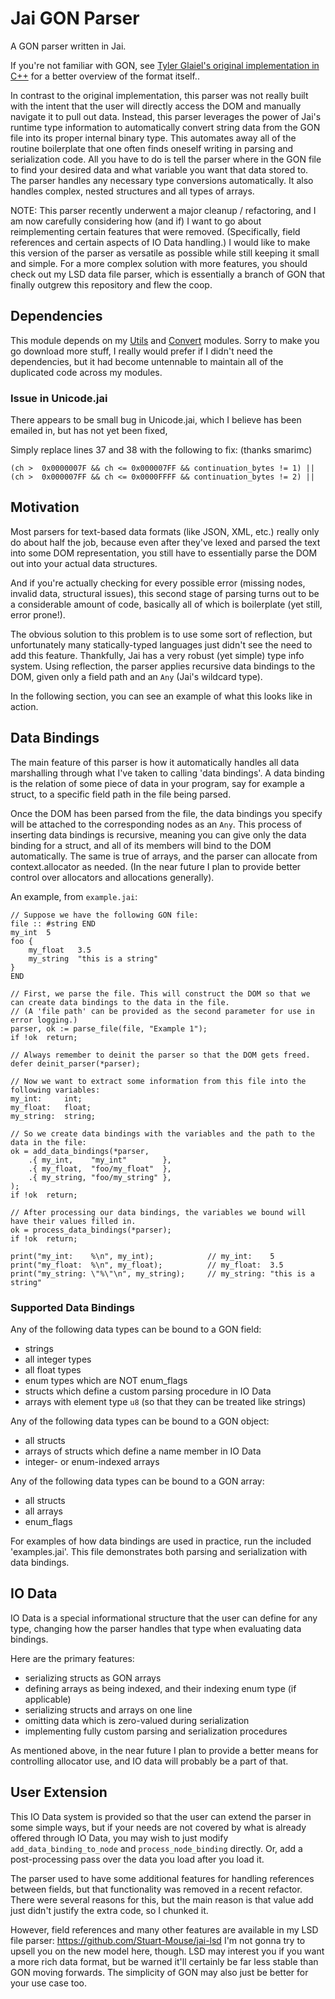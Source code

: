 # Jai GON Parser

A GON parser written in Jai.

If you're not familiar with GON, see [Tyler Glaiel's original implementation in C++](https://github.com/TylerGlaiel/GON) for a better overview of the format itself..

In contrast to the original implementation, this parser was not really built with the intent that the user will directly access the DOM and manually navigate it to pull out data.
Instead, this parser leverages the power of Jai's runtime type information to automatically convert string data from the GON file into its proper internal binary type. 
This automates away all of the routine boilerplate that one often finds oneself writing in parsing and serialization code. All you have to do is tell the parser where in the GON file to find your desired data and what variable you want that data stored to.
The parser handles any necessary type conversions automatically. It also handles complex, nested structures and all types of arrays. 

NOTE: This parser recently underwent a major cleanup / refactoring, and I am now carefully considering how (and if) I want to go about reimplementing certain features that were removed. (Specifically, field references and certain aspects of IO Data handling.)
I would like to make this version of the parser as versatile as possible while still keeping it small and simple. 
For a more complex solution with more features, you should check out my LSD data file parser, which is essentially a branch of GON that finally outgrew this repository and flew the coop.


## Dependencies

This module depends on my [Utils](https://github.com/Stuart-Mouse/jai-utils) and [Convert](https://github.com/Stuart-Mouse/jai-convert) modules.
Sorry to make you go download more stuff, I really would prefer if I didn't need the dependencies, but it had become untennable to maintain all of the duplicated code across my modules.


### Issue in Unicode.jai

There appears to be small bug in Unicode.jai, which I believe has been emailed in, but has not yet been fixed,

Simply replace lines 37 and 38 with the following to fix: (thanks smarimc)
```
(ch >  0x0000007F && ch <= 0x000007FF && continuation_bytes != 1) ||
(ch >  0x000007FF && ch <= 0x0000FFFF && continuation_bytes != 2) ||
```


## Motivation

Most parsers for text-based data formats (like JSON, XML, etc.) really only do about half the job, 
because even after they've lexed and parsed the text into some DOM representation, 
you still have to essentially parse the DOM out into your actual data structures.

And if you're actually checking for every possible error (missing nodes, invalid data, structural issues), 
this second stage of parsing turns out to be a considerable amount of code, basically all of which is boilerplate (yet still, error prone!).

The obvious solution to this problem is to use some sort of reflection, 
but unfortunately many statically-typed languages just didn't see the need to add this feature.
Thankfully, Jai has a very robust (yet simple) type info system. 
Using reflection, the parser applies recursive data bindings to the DOM, given only a field path and an `Any` (Jai's wildcard type).

In the following section, you can see an example of what this looks like in action.


## Data Bindings

The main feature of this parser is how it automatically handles all data marshalling through what I've taken to calling 'data bindings'.
A data binding is the relation of some piece of data in your program, say for example a struct, to a specific field path in the file being parsed.

Once the DOM has been parsed from the file, the data bindings you specify will be attached to the corresponding nodes as an `Any`. 
This process of inserting data bindings is recursive, meaning you can give only the data binding for a struct, and all of its members will bind to the DOM automatically.
The same is true of arrays, and the parser can allocate from context.allocator as needed. (In the near future I plan to provide better control over allocators and allocations generally).

An example, from `example.jai`:
```
// Suppose we have the following GON file:
file :: #string END
my_int  5
foo {
    my_float   3.5
    my_string  "this is a string"
}
END

// First, we parse the file. This will construct the DOM so that we can create data bindings to the data in the file.
// (A 'file path' can be provided as the second parameter for use in error logging.)
parser, ok := parse_file(file, "Example 1");
if !ok  return;

// Always remember to deinit the parser so that the DOM gets freed.
defer deinit_parser(*parser);

// Now we want to extract some information from this file into the following variables:
my_int:     int;
my_float:   float;
my_string:  string;

// So we create data bindings with the variables and the path to the data in the file:
ok = add_data_bindings(*parser, 
    .{ my_int,    "my_int"        },
    .{ my_float,  "foo/my_float"  },
    .{ my_string, "foo/my_string" },
);
if !ok  return;

// After processing our data bindings, the variables we bound will have their values filled in.
ok = process_data_bindings(*parser);
if !ok  return;

print("my_int:    %\n", my_int);            // my_int:    5
print("my_float:  %\n", my_float);          // my_float:  3.5
print("my_string: \"%\"\n", my_string);     // my_string: "this is a string"
```

### Supported Data Bindings

Any of the following data types can be bound to a GON field:
- strings
- all integer types
- all float types
- enum types which are NOT enum_flags
- structs which define a custom parsing procedure in IO Data
- arrays with element type `u8` (so that they can be treated like strings)

Any of the following data types can be bound to a GON object:
- all structs
- arrays of structs which define a name member in IO Data
- integer- or enum-indexed arrays 

Any of the following data types can be bound to a GON array:
- all structs
- all arrays
- enum_flags

For examples of how data bindings are used in practice, run the included 'examples.jai'.
This file demonstrates both parsing and serialization with data bindings.


## IO Data

IO Data is a special informational structure that the user can define for any type, 
changing how the parser handles that type when evaluating data bindings.

Here are the primary features:
- serializing structs as GON arrays
- defining arrays as being indexed, and their indexing enum type (if applicable)
- serializing structs and arrays on one line
- omitting data which is zero-valued during serialization
- implementing fully custom parsing and serialization procedures

As mentioned above, in the near future I plan to provide a better means for controlling allocator use, and IO data will probably be a part of that.


## User Extension

This IO Data system is provided so that the user can extend the parser in some simple ways, 
but if your needs are not covered by what is already offered through IO Data, 
you may wish to just modify `add_data_binding_to_node` and `process_node_binding` directly.
Or, add a post-processing pass over the data you load after you load it. 

The parser used to have some additional features for handling references between fields, 
but that functionality was removed in a recent refactor. 
There were several reasons for this, but the main reason is that value add just didn't justify the extra code, so I chunked it.

However, field references and many other features are available in my LSD file parser: https://github.com/Stuart-Mouse/jai-lsd
I'm not gonna try to upsell you on the new model here, though. 
LSD may interest you if you want a more rich data format, but be warned it'll certainly be far less stable than GON moving forwards.
The simplicity of GON may also just be better for your use case too. 


